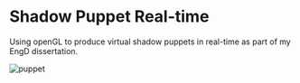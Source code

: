 

# Shadow Puppet Real-time

Using openGL to produce virtual shadow puppets in real-time as part of my EngD dissertation.

![puppet](https://user-images.githubusercontent.com/25514442/28587607-ae603ff6-716f-11e7-96ef-f1cd34fcdf8f.png)

